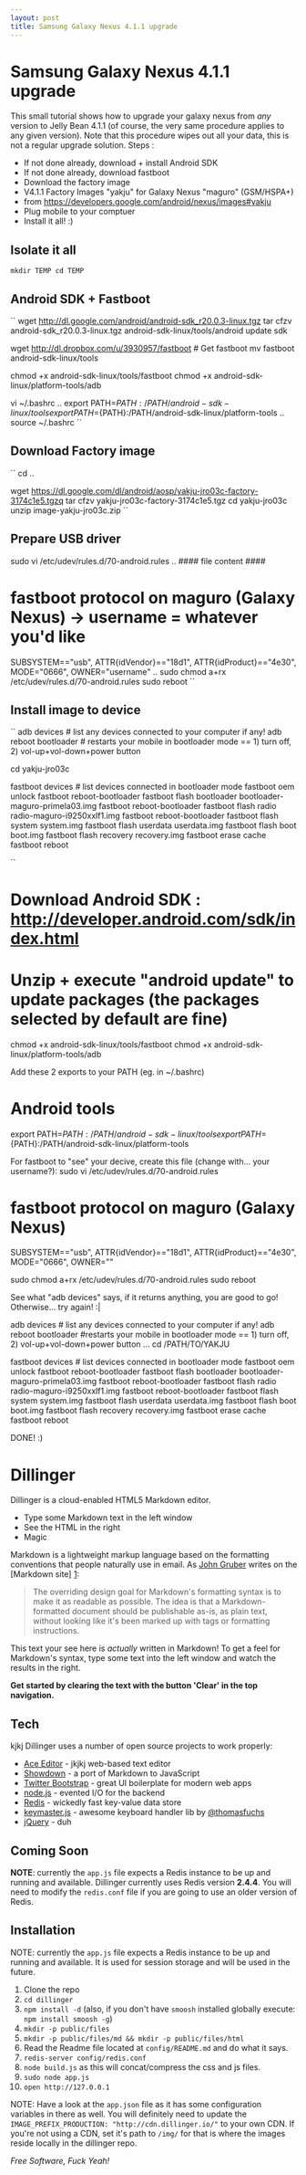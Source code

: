 ```yaml
---
layout: post
title: Samsung Galaxy Nexus 4.1.1 upgrade
---
```


Samsung Galaxy Nexus 4.1.1 upgrade
==================================

This small tutorial shows how to upgrade your galaxy nexus from *any* version to Jelly Bean 4.1.1 (of course, the very same procedure applies to any given version). Note that this procedure wipes out all your data, this is not a regular upgrade solution.
Steps :

 - If not done already, download + install Android SDK
 - If not done already, download fastboot
 - Download the factory image
  - V4.1.1 Factory Images "yakju" for Galaxy Nexus "maguro" (GSM/HSPA+)
  - from https://developers.google.com/android/nexus/images#yakju
 - Plug mobile to your comptuer
  - Install it all! :)

Isolate it all
--------------
``
mkdir TEMP
cd TEMP
``

Android SDK + Fastboot
----------------------
``
wget http://dl.google.com/android/android-sdk_r20.0.3-linux.tgz
tar cfzv android-sdk_r20.0.3-linux.tgz
android-sdk-linux/tools/android update sdk

wget http://dl.dropbox.com/u/3930957/fastboot # Get fastboot
mv fastboot android-sdk-linux/tools

chmod +x android-sdk-linux/tools/fastboot
chmod +x android-sdk-linux/platform-tools/adb

vi ~/.bashrc
..
export PATH=${PATH}:/PATH/android-sdk-linux/tools
export PATH=${PATH}:/PATH/android-sdk-linux/platform-tools
..
source ~/.bashrc
``

Download Factory image
----------------------
``
cd ..

wget https://dl.google.com/dl/android/aosp/yakju-jro03c-factory-3174c1e5.tgzq
tar cfzv yakju-jro03c-factory-3174c1e5.tgz
cd yakju-jro03c
unzip image-yakju-jro03c.zip
``

Prepare USB driver
----------------------
sudo vi /etc/udev/rules.d/70-android.rules
.. #### file content ####
  # fastboot protocol on maguro (Galaxy Nexus) -> username = whatever you'd like
  SUBSYSTEM=="usb", ATTR{idVendor}=="18d1", ATTR{idProduct}=="4e30", MODE="0666", OWNER="username"
..
sudo chmod a+rx /etc/udev/rules.d/70-android.rules
sudo reboot
``


Install image to device
-----------------------
``
adb devices # list any devices connected to your computer if any!
adb reboot bootloader # restarts your mobile in bootloader mode == 1) turn off, 2) vol-up+vol-down+power button

cd yakju-jro03c

fastboot devices # list devices connected in bootloader mode
fastboot oem unlock
fastboot reboot-bootloader
fastboot flash bootloader bootloader-maguro-primela03.img
fastboot reboot-bootloader
fastboot flash radio radio-maguro-i9250xxlf1.img
fastboot reboot-bootloader
fastboot flash system system.img
fastboot flash userdata userdata.img
fastboot flash boot boot.img
fastboot flash recovery recovery.img
fastboot erase cache
fastboot reboot

``

# Download Android SDK : http://developer.android.com/sdk/index.html
# Unzip + execute "android update" to update packages (the packages selected by default are fine)


chmod +x android-sdk-linux/tools/fastboot
chmod +x android-sdk-linux/platform-tools/adb

Add these 2 exports to your PATH (eg. in ~/.bashrc)
# Android tools
export PATH=${PATH}:/PATH/android-sdk-linux/tools
export PATH=${PATH}:/PATH/android-sdk-linux/platform-tools

For fastboot to "see" your decive, create this file (change <username> with... your username?):
sudo vi /etc/udev/rules.d/70-android.rules

  # fastboot protocol on maguro (Galaxy Nexus)
  SUBSYSTEM=="usb", ATTR{idVendor}=="18d1", ATTR{idProduct}=="4e30", MODE="0666", OWNER="<username>"

sudo chmod a+rx /etc/udev/rules.d/70-android.rules
sudo reboot

See what "adb devices" says, if it returns anything, you are good to go! Otherwise... try again! :|

adb devices # list any devices connected to your computer if any!
adb reboot bootloader #restarts your mobile in bootloader mode == 1) turn off, 2) vol-up+vol-down+power button
...
cd /PATH/TO/YAKJU

fastboot devices # list devices connected in bootloader mode
fastboot oem unlock
fastboot reboot-bootloader
fastboot flash bootloader bootloader-maguro-primela03.img
fastboot reboot-bootloader
fastboot flash radio radio-maguro-i9250xxlf1.img
fastboot reboot-bootloader
fastboot flash system system.img
fastboot flash userdata userdata.img
fastboot flash boot boot.img
fastboot flash recovery recovery.img
fastboot erase cache
fastboot reboot


DONE! :)

Dillinger
=========

Dillinger is a cloud-enabled HTML5 Markdown editor.

  - Type some Markdown text in the left window
  - See the HTML in the right
  - Magic

Markdown is a lightweight markup language based on the formatting conventions that people naturally use in email.  As [John Gruber] writes on the [Markdown site] [1]:

> The overriding design goal for Markdown's
> formatting syntax is to make it as readable
> as possible. The idea is that a
> Markdown-formatted document should be
> publishable as-is, as plain text, without
> looking like it's been marked up with tags
> or formatting instructions.

This text your see here is *actually* written in Markdown! To get a feel for Markdown's syntax, type some text into the left window and watch the results in the right.

**Get started by clearing the text with the button 'Clear' in the top navigation.**

Tech
-----------
kjkj
Dillinger uses a number of open source projects to work properly:

* [Ace Editor] - jkjkj  web-based text editor
* [Showdown] - a port of Markdown to JavaScript
* [Twitter Bootstrap] - great UI boilerplate for modern web apps
* [node.js] - evented I/O for the backend
* [Redis] - wickedly fast key-value data store
* [keymaster.js] - awesome keyboard handler lib by [@thomasfuchs]
* [jQuery] - duh


Coming Soon
--------------

**NOTE**: currently the `app.js` file expects a Redis instance to be up and running and available. Dillinger currently uses Redis version **2.4.4**.  You will need to modify the `redis.conf` file if you are going to use an older version of Redis.


Installation
--------------

NOTE: currently the `app.js` file expects a Redis instance to be up and running and available.  It is used for session storage and will be used in the future.

1. Clone the repo
2. `cd dillinger`
3. `npm install -d` (also, if you don't have `smoosh` installed globally execute: `npm install smoosh -g`)
4. `mkdir -p public/files`
5. `mkdir -p public/files/md && mkdir -p public/files/html`
6. Read the Readme file located at `config/README.md` and do what it says.
7. `redis-server config/redis.conf`
8. `node build.js` as this will concat/compress the css and js files.
9. `sudo node app.js`
10. `open http://127.0.0.1`

NOTE: Have a look at the `app.json` file as it has some configuration variables in there as well. You will definitely need to update the `IMAGE_PREFIX_PRODUCTION: "http://cdn.dillinger.io/"` to your own CDN. If you're not using a CDN, set it's path to `/img/` for that is where the images reside locally in the dillinger repo.


*Free Software, Fuck Yeah!*

  [john gruber]: http://daringfireball.net/
  [@thomasfuchs]: http://twitter.com/thomasfuchs
  [1]: http://daringfireball.net/projects/markdown/
  [showdown]: http://www.attacklab.net/
  [ace editor]: http://ace.ajax.org
  [node.js]: http://nodejs.org
  [Twitter Bootstrap]: http://twitter.github.com/bootstrap/
  [keymaster.js]: https://github.com/madrobby/keymaster
  [jQuery]: http://jquery.com
  [Redis]: http://redis.io